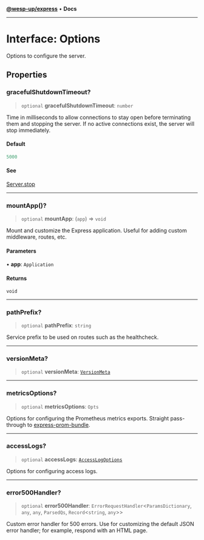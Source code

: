 [**@wesp-up/express**](../README.md) • **Docs**

***

# Interface: Options

Options to configure the server.

## Properties

### gracefulShutdownTimeout?

> `optional` **gracefulShutdownTimeout**: `number`

Time in milliseconds to allow connections to stay open before
terminating them and stopping the server. If no active connections
exist, the server will stop immediately.

#### Default

```ts
5000
```

#### See

[Server.stop](../classes/Server.md#stop)

***

### mountApp()?

> `optional` **mountApp**: (`app`) => `void`

Mount and customize the Express application. Useful for adding custom
middleware, routes, etc.

#### Parameters

• **app**: `Application`

#### Returns

`void`

***

### pathPrefix?

> `optional` **pathPrefix**: `string`

Service prefix to be used on routes such as the healthcheck.

***

### versionMeta?

> `optional` **versionMeta**: [`VersionMeta`](VersionMeta.md)

***

### metricsOptions?

> `optional` **metricsOptions**: `Opts`

Options for configuring the Prometheus metrics exports. Straight
pass-through to
[express-prom-bundle](https://www.npmjs.com/package/express-prom-bundle).

***

### accessLogs?

> `optional` **accessLogs**: [`AccessLogOptions`](AccessLogOptions.md)

Options for configuring access logs.

***

### error500Handler?

> `optional` **error500Handler**: `ErrorRequestHandler`\<`ParamsDictionary`, `any`, `any`, `ParsedQs`, `Record`\<`string`, `any`\>\>

Custom error handler for 500 errors. Use for customizing the default
JSON error handler; for example, respond with an HTML page.
